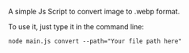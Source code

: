 A simple Js Script to convert image to .webp format.

To use it, just type it in the command line:

    node main.js convert --path="Your file path here"
